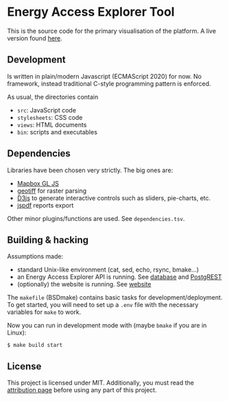 # Energy Access Explorer Tool

This is the source code for the primary visualisation of the platform. A live
version found [here](https://www.energyaccessexplorer.org/).

## Development

Is written in plain/modern Javascript (ECMAScript 2020) for now. No framework,
instead traditional C-style programming pattern is enforced.

As usual, the directories contain
- `src`: JavaScript code
- `stylesheets`: CSS code
- `views`: HTML documents
- `bin`: scripts and executables

## Dependencies
Libraries have been chosen very strictly. The big ones are:
- [Mapbox GL JS](https://github.com/mapbox/mapbox-gl-js)
- [geotiff](https://github.com/geotiffjs/geotiff.js) for raster parsing
- [D3js](https://d3js.org) to generate interactive controls such as sliders,
  pie-charts, etc.
- [jspdf](https://parall.ax/products/jspdf) reports export

Other minor plugins/functions are used. See `dependencies.tsv`.

## Building & hacking

Assumptions made:

- standard Unix-like environment (cat, sed, echo, rsync, bmake...)
- an Energy Access Explorer API is running. See
  [database](https://github.com/energyaccessexplorer/database) and
  [PostgREST](https://postgrest.org)
- (optionally) the website is running. See
  [website](https://github.com/energyaccessexplorer/website)

The `makefile` (BSDmake) contains basic tasks for development/deployment. To get
started, you will need to set up a `.env` file with the necessary variables for
`make` to work.

Now you can run in development mode with (maybe `bmake` if you are in Linux):

    $ make build start

## License

This project is licensed under MIT. Additionally, you must read the
[attribution page](https://www.energyaccessexplorer.org/attribution)
before using any part of this project.
